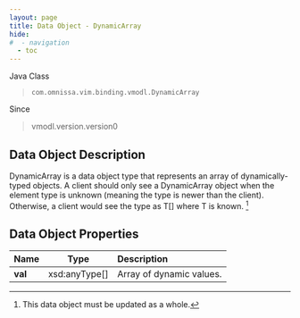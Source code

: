 ```yaml
---
layout: page
title: Data Object - DynamicArray
hide:
#  - navigation
  - toc
---
```






Java Class
> `com.omnissa.vim.binding.vmodl.DynamicArray`

Since
> vmodl.version.version0


## Data Object Description

DynamicArray is a data object type that represents an array of dynamically-typed objects. A client should only see a DynamicArray object when the element type is unknown (meaning the type is newer than the client). Otherwise, a client would see the type as T[] where T is known.
 [^167]



## Data Object Properties

 Name | Type | Description
:---|:---:|:---
**val**|  xsd:anyType[]|  Array of dynamic values.


 


[^167]: This data object must be updated as a whole.